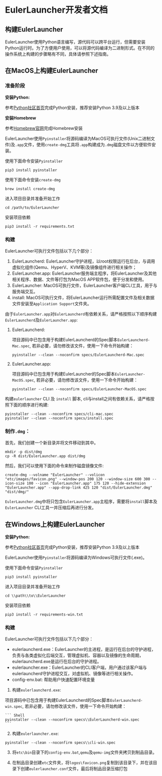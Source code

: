 # EulerLauncher开发者文档

## 构建EulerLauncher

EulerLauncher使用Python语言编写，源代码可以跨平台运行，但需要安装Python运行时。为了方便用户使用，可以将源代码编译为二进制形式。在不同的操作系统上构建的步骤略有不同，具体请参照下述指南。

## 在MacOS上构建EulerLauncher

### 准备阶段

**安装Python:**

参考[Python社区首页][1]完成Python安装，推荐安装Python 3.9及以上版本

**安装Homebrew**

参考[Homebrew官网][2]完成Homebrew安装

EulerLauncher使用`Pyinstaller`将源码编译为MacOS可执行文件(Unix二进制文件)及`.app`文件，使用`create-dmg`工具将`.app`构建成为`.dmg`磁盘文件以方便软件安装。

使用下面命令安装`Pyinstaller`

``` Shell
pip3 install pyinstaller
```

使用下面命令安装`create-dmg`

``` Shell
brew install create-dmg
```

进入项目目录并准备开始工作

``` Shell
cd /path/to/EulerLauncher
```

安装项目依赖

``` Shell
pip3 install -r requirements.txt
```

### 构建

EulerLauncher可执行文件包括以下几个部分：

1. EulerLauncherd: EulerLauncher守护进程，以root权限运行在后台，与调用虚拟化组件(Qemu、HyperV、KVM等)及镜像组件进行相关操作；
2. EulerLauncher.app: EulerLauncher服务端主程序，将EulerLauncher及其他相关程序、数据、文件等打包为MacOS APP软件包，便于分发和使用。
3. EulerLauncher: MacOS可执行文件，EulerLauncher客户端CLI工具，用于与服务端交互。
4. install: MacOS可执行文件，将EulerLauncher运行所需配置文件及相关数据文件安装至`Application Support`文件夹。

由于`EulerLauncher.app`对`EulerLauncherd`有依赖关系，请严格按照以下顺序构建`EulerLauncherd`及`EulerLauncher.app`:

1. EulerLauncherd:

    项目源码中已包含用于构建EulerLauncherd的Spec脚本`EulerLauncherd-Mac.spec`, 若非必要，请勿修改该文件，使用一下命令开始构建：
    ``` Shell
    pyinstaller --clean --noconfirm specs/EulerLauncherd-Mac.spec
    ```

2. EulerLauncher.app:

    项目源码中已包含用于构建EulerLauncher的Spec脚本`EulerLauncher-MacOS.spec`, 若非必要，请勿修改该文件，使用一下命令开始构建：
    ``` Shell
    pyinstaller --clean --noconfirm specs/EulerLauncher-MacOS.spec
    ```

构建`eulerlauncher` CLI 及 `install` 脚本, cli与install之间有依赖关系，请严格按照下面的顺序进行构建:

``` Shell
pyinstaller --clean --noconfirm specs/cli-mac.spec
pyinstaller --clean --noconfirm specs/install.spec
```

### 制作`.dmg`：

首先，我们创建一个新目录并将文件移动到其中。
``` Shell
mkdir -p dist/dmg
cp -R dist/EulerLauncher.app dist/dmg
```

然后，我们可以使用下面的命令来制作磁盘镜像文件:
``` Shell
create-dmg --volname "EulerLauncher" --volicon "etc/images/favicon.png" --window-pos 200 120 --window-size 600 300 --icon-size 100 --icon "EulerLauncher.app" 175 120 --hide-extension "EulerLauncher.app" --app-drop-link 425 120 "dist/EulerLauncher.dmg" "dist/dmg/"
```

`EulerLauncher.dmg`中将只包含`EulerLauncher.app`主程序，需要将`install`脚本及`EulerLauncher` CLI工具一并压缩后再进行分发。


## 在Windows上构建EulerLauncher

**安装Python:**

参考[Python社区首页][1]完成Python安装，推荐安装Python 3.9及以上版本

EulerLauncher使用`Pyinstaller`将源码编译为Windows可执行文件(.exe)。

使用下面命令安装`Pyinstaller`

``` Shell
pip3 install pyinstaller
```

进入项目目录并准备开始工作

``` Shell
cd \\path\\to\\EulerLauncher
```

安装项目依赖

``` Shell
pip3 install -r requirements-win.txt
```

### 构建

EulerLauncher可执行文件包括以下几个部分：

- eulerlauncherd.exe：EulerLauncher的主进程，是运行在后台的守护进程，负责与各类虚拟化后端交互，管理虚拟机、容器以及镜像的生命周期，eulerlauncherd.exe是运行在后台的守护进程。
- eulerlauncher.exe：EulerLauncher的CLI客户端，用户通过该客户端与eulerlauncherd守护进程交互，对虚拟机、镜像等进行相关操作。
- config-env.bat: 帮助用户快速配置环境变量

1. 构建`eulerlauncherd.exe`:

项目源码中已包含用于构建EulerLauncherd的Spec脚本`EulerLauncherd-win.spec`, 若非必要，请勿修改该文件，使用一下命令开始构建：

    ``` Shell
    pyinstaller --clean --noconfirm specs\\EulerLauncherd-win.spec
    ```

2. 构建`eulerlauncher.exe`:

``` Shell
pyinstaller --clean --noconfirm specs\\cli-win.spec
```

3. 将`etc\bin`目录下的`config-env.bat`,`qemu`及`qemu-img`文件夹拷贝到制品目录。

4. 在制品目录创建`etc`文件夹，将`logos\favicon.png`复制到该目录下，并在该目录下创建`eulerlauncher.conf`文件，最后将制品目录压缩打包

[1]: https://www.python.org/
[2]: https://brew.sh/